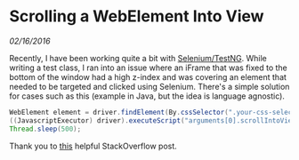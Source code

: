 # Scrolling a WebElement Into View
_02/16/2016_

Recently, I have been working quite a bit with [Selenium/TestNG](http://testng.org/doc/selenium.html).
While writing a test class, I ran into an issue where an iFrame that was fixed to
the bottom of the window had a high z-index and was covering an element that needed
to be targeted and clicked using Selenium.  There's a simple solution for cases
such as this (example in Java, but the idea is language agnostic).

```java
WebElement element = driver.findElement(By.cssSelector(".your-css-selector-here"));
((JavascriptExecutor) driver).executeScript("arguments[0].scrollIntoView(true);", element);
Thread.sleep(500);
```

Thank you to [this](http://stackoverflow.com/a/20487332/2824419) helpful StackOverflow post.
